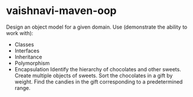 # vaishnavi-maven-oop
Design an object model for a given domain. Use (demonstrate the ability to work with): 
- Classes 
- Interfaces 
- Inheritance 
- Polymorphism 
- Encapsulation
Identify the hierarchy of chocolates and other sweets.
Create multiple objects of sweets. 
Sort the chocolates in a gift by weight.
Find the candies in the gift corresponding to a predetermined range. 
